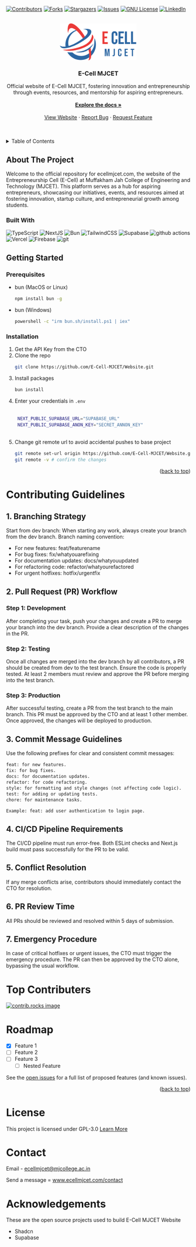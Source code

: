 
[![Contributors][contributors-shield]][contributors-url]
[![Forks][forks-shield]][forks-url]
[![Stargazers][stars-shield]][stars-url]
[![Issues][issues-shield]][issues-url]
[![GNU License][license-shield]][license-url]
[![LinkedIn][linkedin-shield]][linkedin-url]

<br />
<div align="center">
  <a href="https://github.com/othneildrew/Best-README-Template">
    <img src="public/assets/Logo/logo-big-colour.png" alt="Logo" height=100>
  </a>

  <h3 align="center">E-Cell MJCET</h3>

  <p align="center">
	  Official website of E-Cell MJCET, fostering innovation and entrepreneurship through events, resources, and mentorship for aspiring entrepreneurs.
    <br />
    <br />
    <a href="#getting-started"><strong>Explore the docs »</strong></a>
    <br />
    <br />
    <a href="https://ecellmjcet.com">View Website</a>
    ·
    <a href="https://github.com/E-Cell-MJCET/Website/blob/main/.github/ISSUE_TEMPLATE/bug_report.md">Report Bug</a>
    ·
    <a href="https://github.com/E-Cell-MJCET/Website/blob/main/.github/ISSUE_TEMPLATE/feature_request.md">Request Feature</a>
  </p>
</div>

<br />
<br />

<details>
  <summary>Table of Contents</summary>
  <ol>
    <li>
      <a href="#about-the-project">About The Project</a>
      <ul>
        <li><a href="#built-with">Built With</a></li>
      </ul>
    </li>
    <li>
      <a href="#getting-started">Getting Started</a>
      <ul>
        <li><a href="#prerequisites">Prerequisites</a></li>
        <li><a href="#installation">Installation</a></li>
      </ul>
    </li>
    <li><a href="#contributing-guidelines">Contributing</a></li>
    <li><a href="#top-contributers">Top Contributers<a/></li>
    <li><a href="#roadmap">Roadmap</a></li>
    <li><a href="#license">License</a></li>
    <li><a href="#contact">Contact</a></li>
    <li><a href="#acknowledgments">Acknowledgments</a></li>
  </ol>
</details>



## About The Project


Welcome to the official repository for ecellmjcet.com, the website of the Entrepreneurship Cell (E-Cell) at Muffakham Jah College of Engineering and Technology (MJCET). This platform serves as a hub for aspiring entrepreneurs, showcasing our initiatives, events, and resources aimed at fostering innovation, startup culture, and entrepreneurial growth among students.


### Built With


<div>
  <p>
    <img alt="TypeScript" src="https://img.shields.io/badge/-TypeScript-007ACC?style=flat-square&logo=typescript&logoColor=white" />
    <img alt="NextJS" src="https://img.shields.io/badge/-NextJS-000000?style=flat-square&logo=nextdotjs&logoColor=white" />
    <img alt="Bun" src="https://img.shields.io/badge/-Bun.js-000000?style=flat-square&logo=bun&logoColor=white" />
    <img alt="TailwindCSS" src="https://img.shields.io/badge/-Tailwind CSS-06B6D4?style=flat-square&logo=tailwindcss&logoColor=white" />
    <img alt="Supabase" src="https://img.shields.io/badge/-Supabase-3FCF8E?style=flat-square&logo=supabase&logoColor=white" />
    <img alt="github actions" src="https://img.shields.io/badge/-Github_Actions-2088FF?style=flat-square&logo=github-actions&logoColor=white" />
    <img alt="Vercel" src="https://img.shields.io/badge/-Vercel-000000?style=flat-square&logo=vercel&logoColor=white" />
    <img alt="Firebase" src="https://img.shields.io/badge/-Firebase-DD2C00?style=flat-square&logo=firebase&logoColor=white" />
    <img alt="git" src="https://img.shields.io/badge/-Git-F05032?style=flat-square&logo=git&logoColor=white" />
  </p>
</div>
	
	


## Getting Started
### Prerequisites


* bun (MacOS or Linux)
  ```sh
  npm install bun -g
  ```

* bun (Windows)
  ```sh
  powershell -c "irm bun.sh/install.ps1 | iex"
  ```

### Installation


1. Get the API Key from the CTO
2. Clone the repo
   ```sh
   git clone https://github.com/E-Cell-MJCET/Website.git
   ```
3. Install  packages
   ```sh
   bun install
   ```
4. Enter your credentials in `.env`
   ```sh
   
    NEXT_PUBLIC_SUPABASE_URL="SUPABASE_URL"
    NEXT_PUBLIC_SUPABASE_ANON_KEY="SECRET_ANNON_KEY"
            
   ```
5. Change git remote url to avoid accidental pushes to base project
   ```sh
   git remote set-url origin https://github.com/E-Cell-MJCET/Website.git
   git remote -v # confirm the changes
   ```

<p align="right">(<a href="#readme-top">back to top</a>)</p>

# Contributing Guidelines

## 1. Branching Strategy
Start from dev branch: When starting any work, always create your branch from the dev branch.
Branch naming convention:
* For new features: feat/featurename
* For bug fixes: fix/whatyouarefixing
* For documentation updates: docs/whatyouupdated
* For refactoring code: refactor/whatyourefactored
* For urgent hotfixes: hotfix/urgentfix

## 2. Pull Request (PR) Workflow
### Step 1: Development
After completing your task, push your changes and create a PR to merge your branch into the dev branch.
Provide a clear description of the changes in the PR.
### Step 2: Testing
Once all changes are merged into the dev branch by all contributors, a PR should be created from dev to the test branch.
Ensure the code is properly tested.
At least 2 members must review and approve the PR before merging into the test branch.
### Step 3: Production
After successful testing, create a PR from the test branch to the main branch.
This PR must be approved by the CTO and at least 1 other member.
Once approved, the changes will be deployed to production.
## 3. Commit Message Guidelines
Use the following prefixes for clear and consistent commit messages:

```
feat: for new features.
fix: for bug fixes.
docs: for documentation updates.
refactor: for code refactoring.
style: for formatting and style changes (not affecting code logic).
test: for adding or updating tests.
chore: for maintenance tasks.
```
```
Example: feat: add user authentication to login page.
```
## 4. CI/CD Pipeline Requirements
The CI/CD pipeline must run error-free.
Both ESLint checks and Next.js build must pass successfully for the PR to be valid.
## 5. Conflict Resolution
If any merge conflicts arise, contributors should immediately contact the CTO for resolution.
## 6. PR Review Time
All PRs should be reviewed and resolved within 5 days of submission.
## 7. Emergency Procedure
In case of critical hotfixes or urgent issues, the CTO must trigger the emergency procedure.
The PR can then be approved by the CTO alone, bypassing the usual workflow.


# Top Contributers
<a href="https://github.com/E-Cell-MJCET/Website/graphs/contributors">
  <img src="https://contrib.rocks/image?repo=E-Cell-MJCET/website" alt="contrib.rocks image" />
</a>

<!-- ROADMAP -->
# Roadmap

- [X] Feature 1
- [ ] Feature 2
- [ ] Feature 3
    - [ ] Nested Feature

See the [open issues](https://github.com/github_username/repo_name/issues) for a full list of proposed features (and known issues).

<p align="right">(<a href="#readme-top">back to top</a>)</p>

# License

This project is licensed under GPL-3.0 <a href="https://github.com/E-Cell-MJCET/Website/blob/main/LICENSE">Learn More</a>

# Contact

Email - ecellmjcet@mjcollege.ac.in

Send a message = www.ecellmjcet.com/contact


# Acknowledgements

These are the open source projects used to build E-Cell MJCET Website
* Shadcn
* Supabase


<!--Markdown Links-->

[contributors-shield]: https://img.shields.io/github/contributors/E-Cell-MJCET/Website.svg?style=for-the-badge
[contributors-url]: https://github.com/E-Cell-MJCET/Website/graphs/contributors
[forks-shield]: https://img.shields.io/github/forks/E-Cell-MJCET/Website.svg?style=for-the-badge
[forks-url]: https://github.com/E-Cell-MJCET/Website/network/members
[stars-shield]: https://img.shields.io/github/stars/E-Cell-MJCET/Website.svg?style=for-the-badge
[stars-url]: https://github.com/E-Cell-MJCET/Website/stargazers
[issues-shield]: https://img.shields.io/github/issues/E-Cell-MJCET/Website.svg?style=for-the-badge
[issues-url]: https://github.com/E-Cell-MJCET/Website/issues
[license-shield]: https://img.shields.io/github/license/E-Cell-MJCET/Website.svg?style=for-the-badge
[license-url]: https://github.com/E-Cell-MJCET/Website/blob/master/LICENSE.txt
[linkedin-shield]: https://img.shields.io/badge/-LinkedIn-black.svg?style=for-the-badge&logo=linkedin&colorB=555
[linkedin-url]: https://www.linkedin.com/company/e-cell-mjcet/
